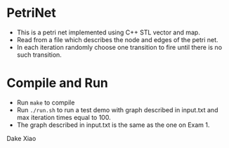 # PetriNet
+ This is a petri net implemented using C++ STL vector and map.
+ Read from a file which describes the node and edges of the petri net.
+ In each iteration randomly choose one transition to fire until there is no such transition.

# Compile and Run
+ Run `make` to compile
+ Run `./run.sh` to run a test demo with graph described in input.txt and max iteration times equal to 100.
+ The graph described in input.txt is the same as the one on Exam 1.

Dake Xiao
